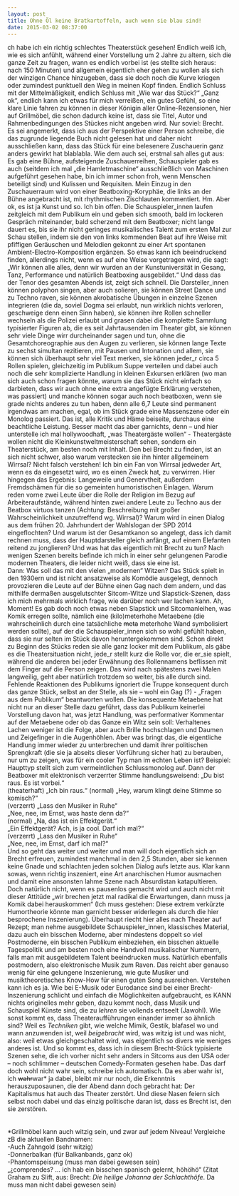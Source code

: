 ```yaml
---
layout: post
title: Ohne Öl keine Bratkartoffeln, auch wenn sie blau sind!
date: 2015-03-02 08:37:00
---
```


ch habe ich ein richtig schlechtes Theaterstück gesehen! Endlich weiß ich, wie es sich anfühlt, während einer Vorstellung um 2 Jahre zu altern, sich die ganze Zeit zu fragen, wann es endlich vorbei ist (es stellte sich heraus: nach 150 Minuten) und allgemein eigentlich eher gehen zu wollen als sich der winzigen Chance hinzugeben, dass sie doch noch die Kurve kriegen oder zumindest punktuell den Weg in meinen Kopf finden. Endlich Schluss mit der Mittelmäßigkeit, endlich Schluss mit „Wie war das Stück?“ „Ganz ok“, endlich kann ich etwas für mich verreißen, ein gutes Gefühl, so eine klare Linie fahren zu können in dieser Königin aller Online-Rezensionen, hier auf Grillmöbel, die schon dadurch keine ist, dass sie Titel, Autor und Rahmenbedingungen des Stückes nicht angeben wird. Nur soviel: Brecht. Es sei angemerkt, dass ich aus der Perspektive einer Person schreibe, die das zugrunde liegende Buch nicht gelesen hat und daher nicht ausschließen kann, dass das Stück für eine belesenere Zuschauerin ganz anders gewirkt hat blablabla. Wie dem auch sei, erstmal sah alles gut aus: Es gab eine Bühne, aufsteigende Zuschauerreihen, Schauspieler gab es auch (seitdem ich mal „die Hamletmaschine“ ausschließlich von Maschinen aufgeführt gesehen habe, bin ich immer schon froh, wenn Menschen beteiligt sind) und Kulissen und Requisiten. Mein Einzug in den Zuschauerraum wird von einer Beatboxing-Koryphäe, die links an der Bühne angebracht ist, mit rhythmischen Zischlauten kommentiert. Hm. Aber ok, es ist ja Kunst und so. Ich bin offen. Die Schauspieler\_innen laufen zeitgleich mit dem Publikum ein und geben sich smooth, bald im lockeren Gespräch miteinander, bald scherzend mit dem Beatboxer; nicht lange dauert es, bis sie ihr nicht geringes musikalisches Talent zum ersten Mal zur Schau stellen, indem sie den von links kommenden Beat auf ihre Weise mit pfiffigen Geräuschen und Melodien gekonnt zu einer Art spontanen Ambient-Electro-Komposition ergänzen. So etwas kann ich beeindruckend finden, allerdings nicht, wenn es auf eine Weise vorgetragen wird, die sagt: „Wir können alle alles, denn wir wurden an der Kunstuniversität in Gesang, Tanz, Performance und natürlich Beatboxing ausgebildet.“ Und dass das der Tenor des gesamten Abends ist, zeigt sich schnell. Die Darsteller\_innen können polyphon singen, aber auch solieren, sie können Street Dance und zu Techno raven, sie können akrobatische Übungen in einzelne Szenen integrieren (die da, soviel Dogma sei erlaubt, nun wirklich nichts verloren, geschweige denn einen Sinn haben), sie können ihre Rollen schneller wechseln als die Polizei erlaubt und grasen dabei die komplette Sammlung typisierter Figuren ab, die es seit Jahrtausenden im Theater gibt, sie können sehr viele Dinge wirr durcheinander sagen und tun, ohne die Gesamtchoreographie aus den Augen zu verlieren, sie können lange Texte zu sechst simultan rezitieren, mit Pausen und Intonation und allem, sie können sich überhaupt sehr viel Text merken, sie können jeder\_r circa 5 Rollen spielen, gleichzeitig im Publikum Suppe verteilen und dabei auch noch die sehr komplizierte Handlung in kleinen Exkursen erklären (wo man sich auch schon fragen könnte, warum sie das Stück nicht einfach so darbieten, dass wir auch ohne eine extra angefügte Erklärung verstehen, was passiert) und manche können sogar auch noch beatboxen, wenn sie grade nichts anderes zu tun haben, denn alle 6,7 Leute sind permanent irgendwas am machen, egal, ob im Stück grade eine Massenszene oder ein Monolog passiert. Das ist, alle Kritik und Häme beiseite, durchaus eine beachtliche Leistung. Besser macht das aber garnichts, denn – und hier unterstelle ich mal hollywoodhaft, „was Theatergäste wollen“ - Theatergäste wollen nicht die Kleinkunstweltmeisterschaft sehen, sondern ein Theaterstück, am besten noch mit Inhalt. Den bei Brecht zu finden, ist an sich nicht schwer, also warum verstecken sie ihn hinter allgemeinem Wirrsal? Nicht falsch verstehen! Ich bin ein Fan von Wirrsal jedweder Art, wenn es da eingesetzt wird, wo es einen Zweck hat, zu verwirren. Hier hingegen das Ergebnis: Langeweile und Genervtheit, außerdem Fremdschämen für die so gemeinten humoristischen Einlagen. Warum reden vorne zwei Leute über die Rolle der Religion im Bezug auf Arbeiteraufstände, während hinten zwei andere Leute zu Techno aus der Beatbox virtuos tanzen (Achtung: Beschreibung mit großer Wahrscheinlichkeit unzutreffend wg. Wirrsal)? Warum wird in einen Dialog aus dem frühen 20. Jahrhundert der Wahlslogan der SPD 2014 eingeflochten? Und warum ist der Gesamtkanon so angelegt, dass ich damit rechnen muss, dass der Hauptdarsteller gleich anfängt, auf einem Elefanten reitend zu jonglieren? Und was hat das eigentlich mit Brecht zu tun? Nach wenigen Szenen bereits befinde ich mich in einer sehr gelungenen Parodie modernen Theaters, die leider nicht weiß, dass sie eine ist.<br>
Dann: Was soll das mit den vielen „modernen“ Witzen? Das Stück spielt in den 1930ern und ist nicht ansatzweise als Komödie ausgelegt, dennoch provozieren die Leute auf der Bühne einen Gag nach dem andern, und das mithilfe dermaßen ausgelutschter Sitcom-Witze und Slapstick-Szenen, dass ich mich mehrmals wirklich frage, wie darüber noch wer lachen kann. Ah, Moment! Es gab doch noch etwas neben Slapstick und Sitcomanleihen, was Komik erregen sollte, nämlich eine (kilo)meterhohe Metaebene (die wahrscheinlich durch eine tatsächliche <del>meta</del> meterhohe Wand symbolisiert werden sollte), auf der die Schauspieler\_innen sich so wohl gefühlt haben, dass sie nur selten im Stück davon heruntergekommen sind. Schon direkt zu Beginn des Stücks reden sie alle ganz locker mit dem Publikum, als gäbe es die Theatersituation nicht, jede\_r stellt kurz die Rolle vor, die er\_sie spielt, während die anderen bei jeder Erwähnung des Rollennamens beflissen mit dem Finger auf die Person zeigen. Das wird nach spätestens zwei Malen langweilig, geht aber natürlich trotzdem so weiter, bis alle durch sind. Fehlende Reaktionen des Publikums ignoriert die Truppe konsequent durch das ganze Stück, selbst an der Stelle, als sie – wohl ein Gag (?) - „Fragen aus dem Publikum“ beantworten wollen. Die konsequente Metaebene hat nicht nur an dieser Stelle dazu geführt, dass das Publikum keinerlei Vorstellung davon hat, was jetzt Handlung, was performativer Kommentar auf der Metaebene oder ob das Ganze ein Witz sein soll: Verhaltenes Lachen weniger ist die Folge, aber auch Brille hochschlagen und Daumen und Zeigefinger in die Augenhöhlen. Aber was bringt das, die eigentliche Handlung immer wieder zu unterbrechen und damit ihrer politischen Sprengkraft (die sie ja abseits dieser Vorführung sicher hat) zu berauben, nur um zu zeigen, was für ein cooler Typ man im echten Leben ist? Beispiel: Haupttyp stellt sich zum vermeintlichen Schlussmonolog auf. Dann der Beatboxer mit elektronisch verzerrter Stimme handlungsweisend:
„Du bist raus. Es ist vorbei.“<br>
(theaterhaft) „Ich bin raus.“ (normal) „Hey, warum klingt deine Stimme so komisch?“<br>
(verzerrt) „Lass den Musiker in Ruhe“<br>
„Nee, nee, im Ernst, was haste denn da?“<br>
(normal) „Na, das ist ein Effektgerät.“<br>
„Ein Effektgerät? Ach, is ja cool. Darf ich mal?“<br>
(verzerrt) „Lass den Musiker in Ruhe“<br>
„Nee, nee, im Ernst, darf ich mal?“<br>
Und so geht das weiter und weiter und man will doch eigentlich sich an Brecht erfreuen, zumindest manchmal in den 2,5 Stunden, aber sie kennen keine Gnade und schlachten jeden solchen Dialog aufs letzte aus. Klar kann sowas, wenn richtig inszeniert, eine Art anarchischen Humor ausmachen und damit eine ansonsten lahme Szene nach Absurdistan katapultieren. Doch natürlich nicht, wenn es pausenlos gemacht wird und auch nicht mit dieser Attitüde „wir brechen jetzt mal radikal die Erwartungen, dann muss ja Komik dabei herauskommen“ (Ich muss gestehen: Diese extrem verkürzte Humortheorie könnte man garnicht besser widerlegen als durch die hier besprochene Inszenierung). Überhaupt riecht hier alles nach Theater auf Rezept; man nehme ausgebildete Schauspieler_innen, klassisches Material, dazu auch ein bisschen Moderne, aber mindestens doppelt so viel Postmoderne, ein bisschen Publikum einbeziehen, ein bisschen aktuelle Tagespolitik und am besten noch eine Handvoll musikalischer Nummern, falls man mit ausgebildetem Talent beeindrucken muss. Natürlich ebenfalls postmodern, also elektronische Musik zum Raven. Das reicht aber genauso wenig für eine gelungene Inszenierung, wie gute Musiker und musiktheoretisches Know-How für einen guten Song ausreichen. Verstehen kann ich es ja. Wie bei E-Musik oder Eurodance sind bei einer Brecht-Inszenierung schlicht und einfach die Möglichkeiten aufgebraucht, es KANN nichts originelles mehr geben, dazu kommt noch, dass Musik und Schauspiel Künste sind, die zu *lehren* sie vollends entseelt (Jawohl). Wie sonst kommt es, dass Theateraufführungen einander immer so ähnlich sind? Weil es *Techniken* gibt, wie welche Mimik, Gestik, blafasel wo und wann anzuwenden ist, weil *beigebracht* wird, was witzig ist und was nicht, also: weil etwas gleichgeschaltet wird, was eigentlich so divers wie weniges anderes ist. Und so kommt es, dass ich in diesem Brecht-Stück typisierte Szenen sehe, die ich vorher nicht sehr anders in Sitcoms aus den USA oder – noch schlimmer – deutschen Comedy-Formaten gesehen habe. Das darf doch wohl nicht wahr sein, schreibe ich automatisch. Da es aber wahr ist, ich <del>wahr</del>war\* ja dabei, bleibt mir nur noch, die Erkenntnis herauszuposaunen, die der Abend dann doch gebracht hat: Der Kapitalismus hat auch das Theater zerstört. Und diese Nasen feiern sich selbst noch dabei und das einzig politische daran ist, dass es Brecht ist, den sie zerstören.
<br><br><br>
\*Grillmöbel kann auch witzig sein, und zwar auf jedem Niveau! Vergleiche zB die aktuellen Bandnamen: <br>
-Auch Zahngold (sehr witzig)<br>
-Donnerbalkan (für Balkanbands, ganz ok)<br>
-Phantomspeisung (muss man dabei gewesen sein)<br>
„¿comprendes? … ich hab ein bisschen spanisch gelernt, höhöhö“ (Zitat Graham zu Slift, aus: Brecht: *Die heilige Johanna der Schlachthöfe*. Da muss man nicht dabei gewesen sein)

